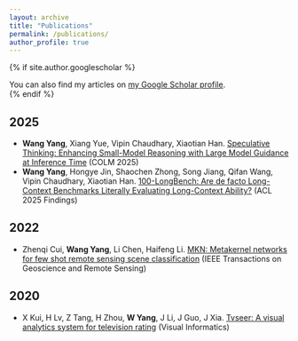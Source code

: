 ```yaml
---
layout: archive
title: "Publications"
permalink: /publications/
author_profile: true
---
```


{% if site.author.googlescholar %}
  <div class="wordwrap">You can also find my articles on <a href="{{site.author.googlescholar}}">my Google Scholar profile</a>.</div>
{% endif %}

2025
---
- **Wang Yang**, Xiang Yue, Vipin Chaudhary, Xiaotian Han. [Speculative Thinking: Enhancing Small-Model Reasoning with Large Model Guidance at Inference Time](https://arxiv.org/abs/2504.12329) (COLM 2025)
- **Wang Yang**, Hongye Jin, Shaochen Zhong, Song Jiang, Qifan Wang, Vipin Chaudhary, Xiaotian Han. [100-LongBench: Are de facto Long-Context Benchmarks Literally Evaluating Long-Context Ability?](https://arxiv.org/abs/2505.19293) (ACL 2025 Findings)

2022
---
- Zhenqi Cui, **Wang Yang**, Li Chen, Haifeng Li. [MKN: Metakernel networks for few shot remote sensing scene classification](https://ieeexplore.ieee.org/stamp/stamp.jsp?arnumber=9718271) (IEEE Transactions on Geoscience and Remote Sensing)

2020
---
- X Kui, H Lv, Z Tang, H Zhou, **W Yang**, J Li, J Guo, J Xia. [Tvseer: A visual analytics system for television rating](https://www.sciencedirect.com/science/article/pii/S2468502X20300279) (Visual Informatics)

<!-- {% include base_path %}

{% for post in site.publications reversed %}
  {% include archive-single.html %}
{% endfor %} -->
